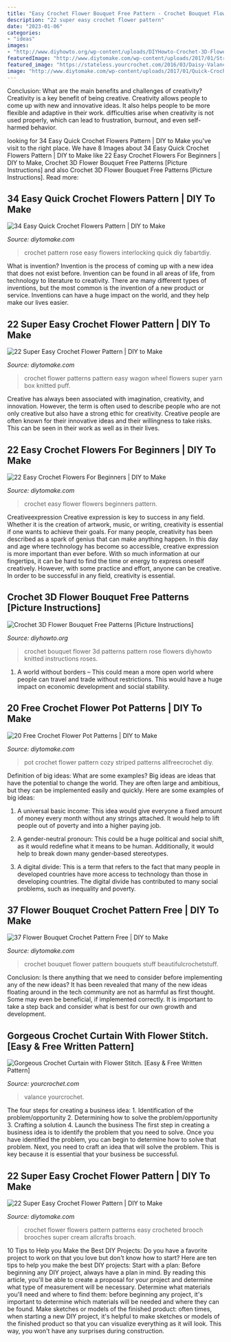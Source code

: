 ```yaml
---
title: "Easy Crochet Flower Bouquet Free Pattern - Crochet Bouquet Flower Pattern Bouquets Stuff Beautifulcrochetstuff"
description: "22 super easy crochet flower pattern"
date: "2023-01-06"
categories:
- "ideas"
images:
- "http://www.diyhowto.org/wp-content/uploads/DIYHowto-Crochet-3D-Flower-Bouquet-Free-Pattern-04.jpg"
featuredImage: "http://www.diytomake.com/wp-content/uploads/2017/01/Striped-Flower-Pot-Cozy-Crochet-Pattern.jpg"
featured_image: "https://stateless.yourcrochet.com/2016/03/Daisy-Valance-yourcrochet-flowers-800x600.jpg"
image: "http://www.diytomake.com/wp-content/uploads/2017/01/Quick-Crochet-Bouquet.jpg"
---
```



Conclusion: What are the main benefits and challenges of creativity?
Creativity is a key benefit of being creative. Creativity allows people to come up with new and innovative ideas. It also helps people to be more flexible and adaptive in their work. difficulties arise when creativity is not used properly, which can lead to frustration, burnout, and even self- harmed behavior.

	

		
looking for 34 Easy Quick Crochet Flowers Pattern | DIY to Make you've visit to the right place. We have 8 Images about 34 Easy Quick Crochet Flowers Pattern | DIY to Make like 22 Easy Crochet Flowers For Beginners | DIY to Make, Crochet 3D Flower Bouquet Free Patterns [Picture Instructions] and also Crochet 3D Flower Bouquet Free Patterns [Picture Instructions]. Read more:
		
    
## 34 Easy Quick Crochet Flowers Pattern | DIY To Make

<img loading=lazy src="http://www.diytomake.com/wp-content/uploads/2017/01/DIY-Crochet-Interlocking-Rose-Free-Pattern-Fabartdiy.jpg" onerror="this.onerror=null;this.src='https://tse1.mm.bing.net/th?id=OIP.X-B27htVAwrmWcGi9WxAVAHaH3&amp;pid=15.1';" alt="34 Easy Quick Crochet Flowers Pattern | DIY to Make">

_Source: diytomake.com_

>crochet pattern rose easy flowers interlocking quick diy fabartdiy. 

	

What is invention?
Invention is the process of coming up with a new idea that does not exist before. Invention can be found in all areas of life, from technology to literature to creativity. There are many different types of inventions, but the most common is the invention of a new product or service. Inventions can have a huge impact on the world, and they help make our lives easier.

    
## 22 Super Easy Crochet Flower Pattern | DIY To Make

<img loading=lazy src="http://www.diytomake.com/wp-content/uploads/2017/01/Wagon-Wheel-Crochet-Flower.jpg" onerror="this.onerror=null;this.src='https://tse3.mm.bing.net/th?id=OIP.wv06_PWxZITK10yYdG1Z4gHaJ3&amp;pid=15.1';" alt="22 Super Easy Crochet Flower Pattern | DIY to Make">

_Source: diytomake.com_

>crochet flower patterns pattern easy wagon wheel flowers super yarn box knitted puff. 

	

Creative has always been associated with imagination, creativity, and innovation. However, the term is often used to describe people who are not only creative but also have a strong ethic for creativity. Creative people are often known for their innovative ideas and their willingness to take risks. This can be seen in their work as well as in their lives.

    
## 22 Easy Crochet Flowers For Beginners | DIY To Make

<img loading=lazy src="http://www.diytomake.com/wp-content/uploads/2017/01/Easy-Crochet-Flower.jpg" onerror="this.onerror=null;this.src='https://tse2.mm.bing.net/th?id=OIP.De1DjTU_WZc0m7JsDnONAQHaGw&amp;pid=15.1';" alt="22 Easy Crochet Flowers For Beginners | DIY to Make">

_Source: diytomake.com_

>crochet easy flower flowers beginners pattern. 

	

Creativeexpression
Creative expression is key to success in any field. Whether it is the creation of artwork, music, or writing, creativity is essential if one wants to achieve their goals. For many people, creativity has been described as a spark of genius that can make anything happen. In this day and age where technology has become so accessible, creative expression is more important than ever before. With so much information at our fingertips, it can be hard to find the time or energy to express oneself creatively. However, with some practice and effort, anyone can be creative. In order to be successful in any field, creativity is essential.

    
## Crochet 3D Flower Bouquet Free Patterns [Picture Instructions]

<img loading=lazy src="http://www.diyhowto.org/wp-content/uploads/DIYHowto-Crochet-3D-Flower-Bouquet-Free-Pattern-04.jpg" onerror="this.onerror=null;this.src='https://tse3.mm.bing.net/th?id=OIP.eG9udGQf0PnpjZVYB0atTgHaM_&amp;pid=15.1';" alt="Crochet 3D Flower Bouquet Free Patterns [Picture Instructions]">

_Source: diyhowto.org_

>crochet bouquet flower 3d patterns pattern rose flowers diyhowto knitted instructions roses. 

	

1. A world without borders – This could mean a more open world where people can travel and trade without restrictions. This would have a huge impact on economic development and social stability. 

    
## 20 Free Crochet Flower Pot Patterns | DIY To Make

<img loading=lazy src="http://www.diytomake.com/wp-content/uploads/2017/01/Striped-Flower-Pot-Cozy-Crochet-Pattern.jpg" onerror="this.onerror=null;this.src='https://tse3.mm.bing.net/th?id=OIP.JOvR-mCTuUG8T9LuGg0CYAHaI4&amp;pid=15.1';" alt="20 Free Crochet Flower Pot Patterns | DIY to Make">

_Source: diytomake.com_

>pot crochet flower pattern cozy striped patterns allfreecrochet diy. 

	

Definition of big ideas: What are some examples?
Big ideas are ideas that have the potential to change the world. They are often large and ambitious, but they can be implemented easily and quickly. Here are some examples of big ideas:
1. A universal basic income: This idea would give everyone a fixed amount of money every month without any strings attached. It would help to lift people out of poverty and into a higher paying job.

2. A gender-neutral pronoun: This could be a huge political and social shift, as it would redefine what it means to be human. Additionally, it would help to break down many gender-based stereotypes.

3. A digital divide: This is a term that refers to the fact that many people in developed countries have more access to technology than those in developing countries. The digital divide has contributed to many social problems, such as inequality and poverty.

    
## 37 Flower Bouquet Crochet Pattern Free | DIY To Make

<img loading=lazy src="http://www.diytomake.com/wp-content/uploads/2017/01/Quick-Crochet-Bouquet.jpg" onerror="this.onerror=null;this.src='https://tse3.mm.bing.net/th?id=OIP.OSFmF9fTsJ16LZMGz-xkJwHaJ8&amp;pid=15.1';" alt="37 Flower Bouquet Crochet Pattern Free | DIY to Make">

_Source: diytomake.com_

>crochet bouquet flower pattern bouquets stuff beautifulcrochetstuff. 

	

Conclusion: Is there anything that we need to consider before implementing any of the new ideas?
It has been revealed that many of the new ideas floating around in the tech community are not as harmful as first thought. Some may even be beneficial, if implemented correctly. It is important to take a step back and consider what is best for our own growth and development.

    
## Gorgeous Crochet Curtain With Flower Stitch. [Easy &amp; Free Written Pattern]

<img loading=lazy src="https://stateless.yourcrochet.com/2016/03/Daisy-Valance-yourcrochet-flowers-800x600.jpg" onerror="this.onerror=null;this.src='https://tse3.mm.bing.net/th?id=OIP.zrug3AGagRizC6tzqNMa2AHaFj&amp;pid=15.1';" alt="Gorgeous Crochet Curtain with Flower Stitch. [Easy &amp; Free Written Pattern]">

_Source: yourcrochet.com_

>valance yourcrochet. 

	

The four steps for creating a business idea: 1. Identification of the problem/opportunity 2. Determining how to solve the problem/opportunity 3. Crafting a solution 4. Launch the business
The first step in creating a business idea is to identify the problem that you need to solve. Once you have identified the problem, you can begin to determine how to solve that problem. Next, you need to craft an idea that will solve the problem. This is key because it is essential that your business be successful.

    
## 22 Super Easy Crochet Flower Pattern | DIY To Make

<img loading=lazy src="http://www.diytomake.com/wp-content/uploads/2017/01/Crochet-Flower-Cream-Brooch.jpg" onerror="this.onerror=null;this.src='https://tse4.mm.bing.net/th?id=OIP.g9G-d5em0_DsEzQBL0fZQQHaE9&amp;pid=15.1';" alt="22 Super Easy Crochet Flower Pattern | DIY to Make">

_Source: diytomake.com_

>crochet flower flowers pattern patterns easy crocheted brooch brooches super cream allcrafts broach. 

	

10 Tips to Help you Make the Best DIY Projects:
Do you have a favorite project to work on that you love but don't know how to start? Here are ten tips to help you make the best DIY projects: 
Start with a plan: Before beginning any DIY project, always have a plan in mind. By reading this article, you'll be able to create a proposal for your project and determine what type of measurement will be necessary. Determine what materials you'll need and where to find them: before beginning any project, it's important to determine which materials will be needed and where they can be found. Make sketches or models of the finished product: often times, when starting a new DIY project, it's helpful to make sketches or models of the finished product so that you can visualize everything as it will look. This way, you won't have any surprises during construction.

